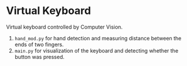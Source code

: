 # Virtual Keyboard
Virtual keyboard controlled by Computer Vision.

1. `hand_mod.py` for hand detection and measuring distance between the ends of two fingers.
2. `main.py` for visualization of the keyboard and detecting whether the button was pressed.

